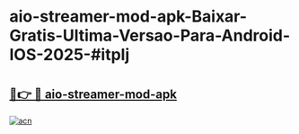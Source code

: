 # aio-streamer-mod-apk-Baixar-Gratis-Ultima-Versao-Para-Android-IOS-2025-#itplj

# <h2><a href="https://ainizakaria.my?title=aio-streamer-mod-apk&ref=25M">🔗👉 🔴 aio-streamer-mod-apk</a></h2>

[![acn](https://github.com/user-attachments/assets/0f9c940e-d8b0-45ae-aac7-cd30a18b3e1c)](https://ainizakaria.my?title=aio-streamer-mod-apk&ref=25M)


